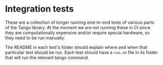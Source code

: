 # Integration tests

These are a collection of longer running end-to-end tests of various parts of the Tango library.
At the moment we are not running these in CI since they are computationally expensive and/or require special hardware,
so they need to be run manually.

The README in each test's folder should explain where and when that particular test should be run.
Each test should have a `run.sh` file in its folder that will run the relevant tango command.
